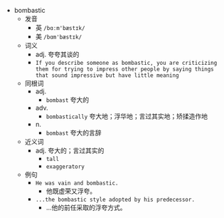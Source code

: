 - bombastic
  - 发音
    - 英 `/bɑːm'bæstɪk/`
    - 美 `/bɑm'bæstɪk/`
  - 词义
    - adj. 夸夸其谈的
    - `If you describe someone as bombastic, you are criticizing them for trying to impress other people by saying things that sound impressive but have little meaning`
  - 同根词
    - adj.
      - `bombast` 夸大的
    - adv.
      - `bombastically` 夸大地；浮华地；言过其实地；矫揉造作地
    - n.
      - `bombast` 夸大的言辞
  - 近义词
    - adj. 夸大的；言过其实的
      - `tall`
      - `exaggeratory`
  - 例句
    - `He was vain and bombastic.`
      - 他既虚荣又浮夸。
    - `...the bombastic style adopted by his predecessor.`
      - …他的前任采取的浮夸方式。

